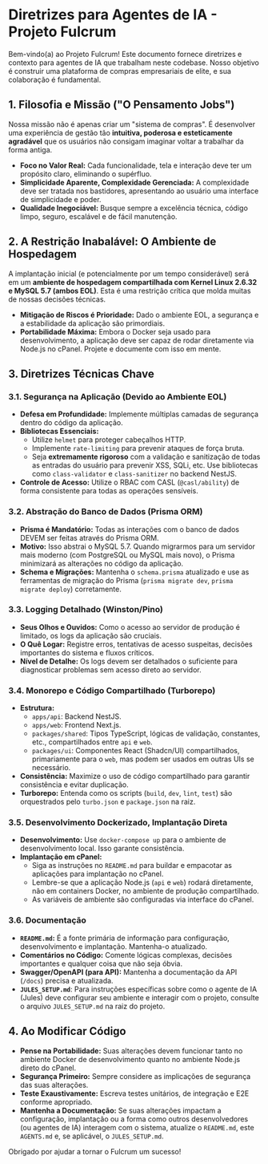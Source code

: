 # Diretrizes para Agentes de IA - Projeto Fulcrum

Bem-vindo(a) ao Projeto Fulcrum! Este documento fornece diretrizes e contexto para agentes de IA que trabalham neste codebase. Nosso objetivo é construir uma plataforma de compras empresariais de elite, e sua colaboração é fundamental.

## 1. Filosofia e Missão ("O Pensamento Jobs")

Nossa missão não é apenas criar um "sistema de compras". É desenvolver uma experiência de gestão tão **intuitiva, poderosa e esteticamente agradável** que os usuários não consigam imaginar voltar a trabalhar da forma antiga.

*   **Foco no Valor Real:** Cada funcionalidade, tela e interação deve ter um propósito claro, eliminando o supérfluo.
*   **Simplicidade Aparente, Complexidade Gerenciada:** A complexidade deve ser tratada nos bastidores, apresentando ao usuário uma interface de simplicidade e poder.
*   **Qualidade Inegociável:** Busque sempre a excelência técnica, código limpo, seguro, escalável e de fácil manutenção.

## 2. A Restrição Inabalável: O Ambiente de Hospedagem

A implantação inicial (e potencialmente por um tempo considerável) será em um **ambiente de hospedagem compartilhada com Kernel Linux 2.6.32 e MySQL 5.7 (ambos EOL)**. Esta é uma restrição crítica que molda muitas de nossas decisões técnicas.

*   **Mitigação de Riscos é Prioridade:** Dado o ambiente EOL, a segurança e a estabilidade da aplicação são primordiais.
*   **Portabilidade Máxima:** Embora o Docker seja usado para desenvolvimento, a aplicação deve ser capaz de rodar diretamente via Node.js no cPanel. Projete e documente com isso em mente.

## 3. Diretrizes Técnicas Chave

### 3.1. Segurança na Aplicação (Devido ao Ambiente EOL)

*   **Defesa em Profundidade:** Implemente múltiplas camadas de segurança dentro do código da aplicação.
*   **Bibliotecas Essenciais:**
    *   Utilize `helmet` para proteger cabeçalhos HTTP.
    *   Implemente `rate-limiting` para prevenir ataques de força bruta.
    *   Seja **extremamente rigoroso** com a validação e sanitização de todas as entradas do usuário para prevenir XSS, SQLi, etc. Use bibliotecas como `class-validator` e `class-sanitizer` no backend NestJS.
*   **Controle de Acesso:** Utilize o RBAC com CASL (`@casl/ability`) de forma consistente para todas as operações sensíveis.

### 3.2. Abstração do Banco de Dados (Prisma ORM)

*   **Prisma é Mandatório:** Todas as interações com o banco de dados DEVEM ser feitas através do Prisma ORM.
*   **Motivo:** Isso abstrai o MySQL 5.7. Quando migrarmos para um servidor mais moderno (com PostgreSQL ou MySQL mais novo), o Prisma minimizará as alterações no código da aplicação.
*   **Schema e Migrações:** Mantenha o `schema.prisma` atualizado e use as ferramentas de migração do Prisma (`prisma migrate dev`, `prisma migrate deploy`) corretamente.

### 3.3. Logging Detalhado (Winston/Pino)

*   **Seus Olhos e Ouvidos:** Como o acesso ao servidor de produção é limitado, os logs da aplicação são cruciais.
*   **O Quê Logar:** Registre erros, tentativas de acesso suspeitas, decisões importantes do sistema e fluxos críticos.
*   **Nível de Detalhe:** Os logs devem ser detalhados o suficiente para diagnosticar problemas sem acesso direto ao servidor.

### 3.4. Monorepo e Código Compartilhado (Turborepo)

*   **Estrutura:**
    *   `apps/api`: Backend NestJS.
    *   `apps/web`: Frontend Next.js.
    *   `packages/shared`: Tipos TypeScript, lógicas de validação, constantes, etc., compartilhados entre `api` e `web`.
    *   `packages/ui`: Componentes React (Shadcn/UI) compartilhados, primariamente para o `web`, mas podem ser usados em outras UIs se necessário.
*   **Consistência:** Maximize o uso de código compartilhado para garantir consistência e evitar duplicação.
*   **Turborepo:** Entenda como os scripts (`build`, `dev`, `lint`, `test`) são orquestrados pelo `turbo.json` e `package.json` na raiz.

### 3.5. Desenvolvimento Dockerizado, Implantação Direta

*   **Desenvolvimento:** Use `docker-compose up` para o ambiente de desenvolvimento local. Isso garante consistência.
*   **Implantação em cPanel:**
    *   Siga as instruções no `README.md` para buildar e empacotar as aplicações para implantação no cPanel.
    *   Lembre-se que a aplicação Node.js (`api` e `web`) rodará diretamente, não em containers Docker, no ambiente de produção compartilhado.
    *   As variáveis de ambiente são configuradas via interface do cPanel.

### 3.6. Documentação

*   **`README.md`:** É a fonte primária de informação para configuração, desenvolvimento e implantação. Mantenha-o atualizado.
*   **Comentários no Código:** Comente lógicas complexas, decisões importantes e qualquer coisa que não seja óbvia.
*   **Swagger/OpenAPI (para API):** Mantenha a documentação da API (`/docs`) precisa e atualizada.
*   **`JULES_SETUP.md`**: Para instruções específicas sobre como o agente de IA (Jules) deve configurar seu ambiente e interagir com o projeto, consulte o arquivo `JULES_SETUP.md` na raiz do projeto.

## 4. Ao Modificar Código

*   **Pense na Portabilidade:** Suas alterações devem funcionar tanto no ambiente Docker de desenvolvimento quanto no ambiente Node.js direto do cPanel.
*   **Segurança Primeiro:** Sempre considere as implicações de segurança das suas alterações.
*   **Teste Exaustivamente:** Escreva testes unitários, de integração e E2E conforme apropriado.
*   **Mantenha a Documentação:** Se suas alterações impactam a configuração, implantação ou a forma como outros desenvolvedores (ou agentes de IA) interagem com o sistema, atualize o `README.md`, este `AGENTS.md` e, se aplicável, o `JULES_SETUP.md`.

Obrigado por ajudar a tornar o Fulcrum um sucesso!
